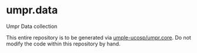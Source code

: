 # umpr.data
Umpr Data collection

This entire repository is to be generated via [umple-ucosp/umpr.core](https://github.com/umple-ucosp/umpr.core). Do not modify the code within this repository by hand. 
